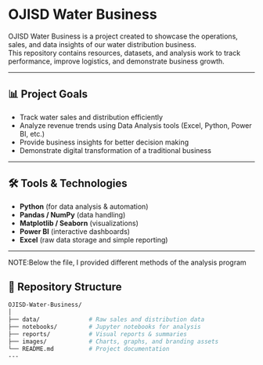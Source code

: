 # OJISD Water Business

OJISD Water Business is a project created to showcase the operations, sales, and data insights of our water distribution business.  
This repository contains resources, datasets, and analysis work to track performance, improve logistics, and demonstrate business growth.

---

## 📊 Project Goals
- Track water sales and distribution efficiently  
- Analyze revenue trends using Data Analysis tools (Excel, Python, Power BI, etc.)  
- Provide business insights for better decision making  
- Demonstrate digital transformation of a traditional business  

---

## 🛠️ Tools & Technologies
- **Python** (for data analysis & automation)  
- **Pandas / NumPy** (data handling)  
- **Matplotlib / Seaborn** (visualizations)  
- **Power BI** (interactive dashboards)  
- **Excel** (raw data storage and simple reporting)  

---
NOTE:Below the file, I provided different methods of the analysis program

## 📂 Repository Structure
```bash
OJISD-Water-Business/
│
├── data/              # Raw sales and distribution data
├── notebooks/         # Jupyter notebooks for analysis
├── reports/           # Visual reports & summaries
├── images/            # Charts, graphs, and branding assets
└── README.md          # Project documentation
---


